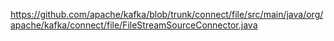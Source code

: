 https://github.com/apache/kafka/blob/trunk/connect/file/src/main/java/org/apache/kafka/connect/file/FileStreamSourceConnector.java
